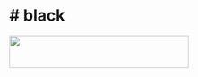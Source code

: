 # # black

<p align="left"><a href="https://heroku.com/deploy?template=https://github.com/jokerrr7/mblack"> <img src="https://img.shields.io/badge/Deploy%20To%20Heroku-purple?style=for-the-badge&logo=heroku" width="320" height="58.45"/></a></p>
